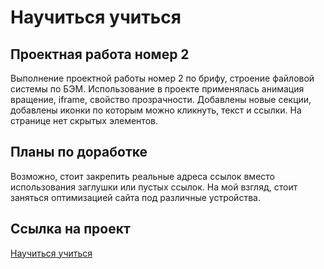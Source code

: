 # Научиться учиться
## Проектная работа номер 2
Выполнение проектной работы номер 2 по брифу, строение файловой системы по БЭМ.
Использование в проекте применялась анимация вращение, iframe, свойство прозрачности.
Добавлены новые секции, добавлены иконки по которым можно кликнуть, текст и ссылки.
На странице нет скрытых элементов.
## Планы по доработке
Возможно, стоит закрепить реальные адреса ссылок вместо использования заглушки или пустых ссылок.
На мой взгляд, стоит заняться оптимизацией сайта под различные устройства.
## Ссылка на проект  
[Научиться учиться](https://artaleal.github.io/how-to-learn/)
